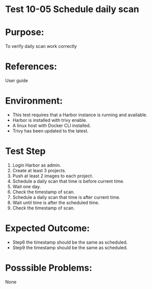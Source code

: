 Test 10-05  Schedule daily scan
=======
  
# Purpose:  
To verify daily scan work correctly  
# References:  
User guide  
  
# Environment:  
* This test requires that a Harbor instance is running and available.  
* Harbor is installed with trivy enable.  
* A linux host with Docker CLI installed.  
* Trivy has been updated to the latest.  

# Test Step  
1. Login Harbor as admin.  
2. Create at least 3 projects.  
3. Push at least 2 images to each project.  
4. Schedule a daily scan that time is before current time.  
5. Wait one day.  
6. Check the timestamp of scan.  
7. Schedule a daily scan that time is after current time.  
8. Wait until time is after the scheduled time.  
9. Check the timestamp of scan.  
  
# Expected Outcome:    
* Step6 the timestamp should be the same as scheduled.  
* Step9 the timestamp should be the same as scheduled.  

# Posssible Problems:  
None  
